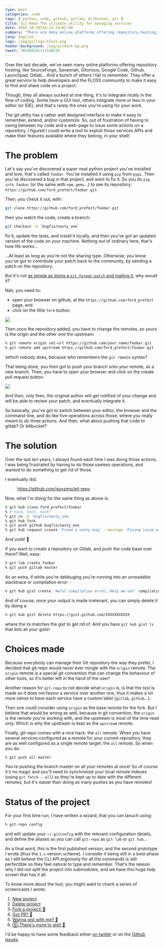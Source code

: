 ```yaml
---
type: post
categories: code
tags: [ python, code, github, gitlab, bitbucket, git ]
title: Git-Repo The ultimate utility for managing services
date: 2016-10-10T16:15:14+02:00
summary: "There are many online platforms offering repository hosting, though they all suck at one thing, it's to integrate nicely in the flow of coding. Some have a GUI tool, others integrate more or less in your editor (or IDE), and that's rarely the ones you're using for your work. After the break, let me show you my take on this, with a little tool I wrote called `git-repo`…"
lang: english
logo: /img/gitlogo-black.png 
header_background: /img/gitdark-bg.png 
tweet: 785496102313140226
---
```


Over the last decade, we've seen many online platforms offering repository hosting,
like SourceForge, Savannah, Gitorious, Google Code, Github, Launchpad, Gitlab… And
a bunch of others I fail to remember. They offer a great service to help developers
and the FLOSS community to make it easy to find and share code on a project.

Though, they all always sucked at one thing, it's to integrate nicely in the flow
of coding. Some have a GUI tool, others integrate more or less in your editor (or
IDE), and that's rarely the ones you're using for your work.

The git utility has a rather well designed interface to make it easy to remember,
extend, and/or customize. So, out of frustration of having to swing between my code
and a web-page to issue some actions on a repository. I figured I could write a tool
to exploit those services APIs and make their features available where they belong,
in your shell!

# The problem

Let's say you've discovered a super neat python project you've installed and
love, that's called `foobar`. You've installed it using `pip` from `pypi`. Then
you've discovered a bug in that project, and want to fix it. So you do `pip
info foobar` (or the same with `npm`, `gems`…) to see its repository:
`https://github.com/ford_prefect/foobar.git`.

Then, you check it out, with: 

``` bash
git clone https://github.com/ford_prefect/foobar.git
```
then you watch the code, create a branch:

``` bash
git checkout -b `bugfix/nasty_one`
```

fix it, update the tests, and install it locally, and then you've got an updated
version of the code on your machine. Nothing out of ordinary here, that's how life works…

…At least as long as you're not the sharing type. Otherwise, you know you've
got to contribute your patch back to the community, by sending a patch on the
repository. 

But it's not [as simple as doing a `git format-patch` and mailing it](https://www.wired.com/2012/05/torvalds_github/), why would it?

Nah, you need to:

* open your browser on github, at the `https://github.com/ford_prefect` page, and 
* click on the little `fork` button:

![](/img/git-fork.jpg)

Then once the repository added, you have to change the remotes, so yours is the
origin and the other one the upstream:

``` bash
% git remote origin set-url https://github.com/your_name/foobar.git
% git remote add upstream https://github.com/ford_prefect/foobar.git
```

(which nobody does, because who remembers the `git remote` syntax?

That being done, you then got to push your branch onto your remote, as a new branch.
Then, you have to open your browser and *click* on the create pull request button.

![](/img/git-pull-request.png)

And then, only then, the original author will get notified of your change and will
be able to review your patch, and eventually integrate it.

So basically, you've got to switch between your editor, the browser and the
command-line, and do like five operations across those, where you really meant
to do three actions. And then, what about pushing that code to gitlab? Or
bitbucket?

# The solution

Over the last ten years, I always found each time I was doing those actions, I was
being frustrated by having to do those useless operations, and wanted to do something
to get rid of those.

I eventually did:

> https://github.com/guyzmo/git-repo

Now, what I'm doing for the same thing as above is:

``` bash
% git hub clone ford_prefect/foobar
% # hack, hack, hack!
% git co -b 'bugfix/nasty_one'
% git hub fork
% git push github bugfix/nasty_one
% git hub request create 'Fixed a nasty bug' --message 'Fixing issue with the thing'
```

And *voilà*! 🙌

If you want to create a repository on Gitlab, and push the code base over there? Well, easy:

``` bash
% git lab create foobar
% git push gitlab master
```

As an extra, if while you're debbuging you're running into an unreadable stacktrace
or compilation error:

``` bash
% git hub gist create 'Awful compilation error… Help me out' compilation.log
```

And of course, once your output is made irrelevant, you can simply delete it by doing a:

``` bash
% git hub gist delete https://gist.github.com/XXXXXXXXXXX
```

where the `X`s matches the gist to get rid of. And you have `git hub gist ls` that lists
all your gists!

# Choices made

Because everybody can manage their Git repository the way they prefer,
I decided that git-repo would never ever mingle with the `origin` remote. The
`origin` remote is a special git convention that can change the behaviour of
other tools, so it's better left in the hand of the user!

Another reason for `git-repo` to not decide what `origin` is, is that the tool
is made so it does not favour a service over another one, thus it makes a lot
more sense to have each service have a custom label (`gitlab`, `github`…).

Then one could consider using `origin` as the base remote for the fork. But I believe
that would be wrong as well, because in git convention, the `origin` is the remote
you're working with, and the upstream is most of the time read only. Which is why
the upstream is kept as the `upstream` remote.

Finally, git-repo comes with a nice hack: the `all` remote. When you have several
services configured as a remote for your current repository, they are as well configured
as a single remote target: the `all` remote. So when you do:

``` bash
% git push all master
```

You're pushing the branch master on all your remotes at once! So of course it's no
magic and you'll need to synchronize your local remote indexes (using `git fetch --all`)
so they're kept up to date with the different remotes, but it's easier than doing as
many pushes as you have remotes!

# Status of the project

For your first time run, I have written a wizard, that you can lanuch using:

``` bash
% git-repo config
```

and will update your `~/.gitconfig` with the relevant configuration details, and
define the aliases so you can call `git-repo` as `git lab` or `git hub`…

As a final word, this is the first published version, and the second prototype
I wrote (thus the `1.x` version scheme). I consider it being still in a *beta*
phase as I still believe the CLI API ergonomy for all the commands is still
perfectible so they feel natural to type and remember. That's the reason why
I did not split the project into submodules, and we have this huge help screen
that has it all.

To know more about the tool, you might want to check a series of screencasts I wrote:

1. [New project](https://asciinema.org/a/86e5sa1m03lwfiq0r0vwulvef)
2. [Delete project](https://asciinema.org/a/5xswp3wohdnc5xcr59t07fipj)
3. [Fork a project! 🍴](https://asciinema.org/a/f2apf8yencigbeznli87jn4lh)
4. [Got PR? 👋](https://asciinema.org/a/f2apf8yencigbeznli87jn4lh)
5. [Wanna gist with me? 📎](https://asciinema.org/a/cpjuxczprkihw3ssa23cummwb)
6. [⑥ There's more to gist! 📎](https://asciinema.org/a/6t24u8pdx7y7nmwmdb7vfgr5l)

I'd be happy to have some feedback either [on twitter](https://twitter.com/intent/tweet?in_reply_to=785496102313140226&related=guyzmo:Author%20of%20the%20article) or on the [Github issues](https://github.com/guyzmo/git-repo/issues). 
